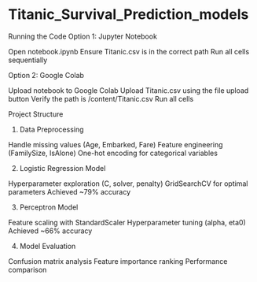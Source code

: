 # Titanic_Survival_Prediction_models
Running the Code
Option 1: Jupyter Notebook

Open notebook.ipynb
Ensure Titanic.csv is in the correct path
Run all cells sequentially

Option 2: Google Colab

Upload notebook to Google Colab
Upload Titanic.csv using the file upload button
Verify the path is /content/Titanic.csv
Run all cells

Project Structure
1. Data Preprocessing

Handle missing values (Age, Embarked, Fare)
Feature engineering (FamilySize, IsAlone)
One-hot encoding for categorical variables

2. Logistic Regression Model

Hyperparameter exploration (C, solver, penalty)
GridSearchCV for optimal parameters
Achieved ~79% accuracy

3. Perceptron Model

Feature scaling with StandardScaler
Hyperparameter tuning (alpha, eta0)
Achieved ~66% accuracy

4. Model Evaluation

Confusion matrix analysis
Feature importance ranking
Performance comparison
